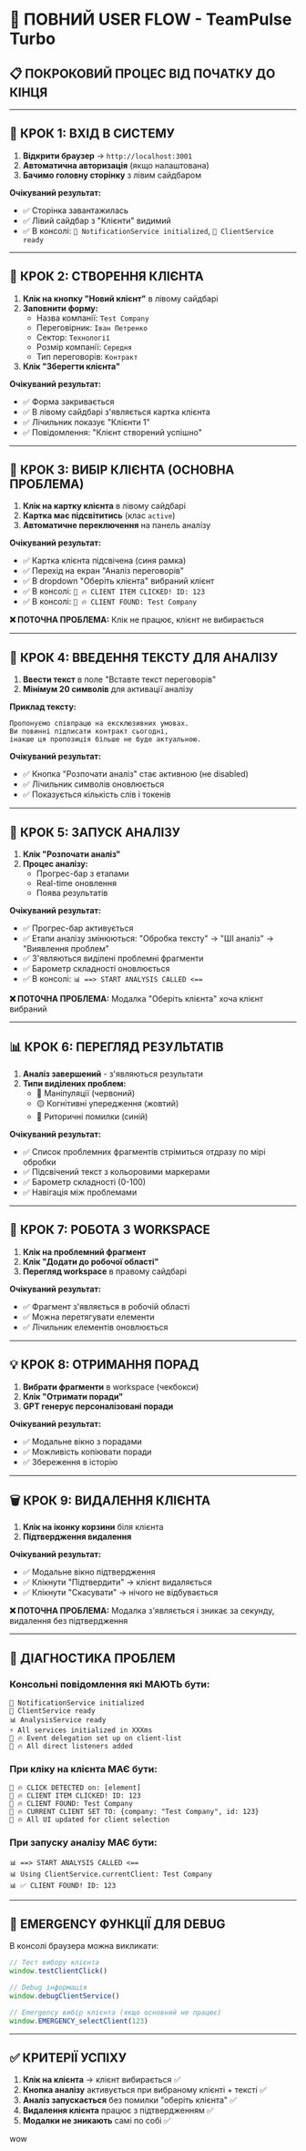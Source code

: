 # 🎯 ПОВНИЙ USER FLOW - TeamPulse Turbo

## 📋 ПОКРОКОВИЙ ПРОЦЕС ВІД ПОЧАТКУ ДО КІНЦЯ

---

## 🚀 **КРОК 1: ВХІД В СИСТЕМУ**

1. **Відкрити браузер** → `http://localhost:3001`
2. **Автоматична авторизація** (якщо налаштована)
3. **Бачимо головну сторінку** з лівим сайдбаром

**Очікуваний результат:** 
- ✅ Сторінка завантажилась
- ✅ Лівий сайдбар з "Клієнти" видимий
- ✅ В консолі: `🔔 NotificationService initialized`, `👥 ClientService ready`

---

## 👥 **КРОК 2: СТВОРЕННЯ КЛІЄНТА**

1. **Клік на кнопку "Новий клієнт"** в лівому сайдбарі
2. **Заповнити форму:**
   - Назва компанії: `Test Company`
   - Переговірник: `Іван Петренко`  
   - Сектор: `Технології`
   - Розмір компанії: `Середня`
   - Тип переговорів: `Контракт`
3. **Клік "Зберегти клієнта"**

**Очікуваний результат:**
- ✅ Форма закривається
- ✅ В лівому сайдбарі з'являється картка клієнта
- ✅ Лічильник показує "Клієнти 1"
- ✅ Повідомлення: "Клієнт створений успішно"

---

## 🎯 **КРОК 3: ВИБІР КЛІЄНТА (ОСНОВНА ПРОБЛЕМА)**

1. **Клік на картку клієнта** в лівому сайдбарі
2. **Картка має підсвітитись** (клас `active`)
3. **Автоматичне переключення** на панель аналізу

**Очікуваний результат:**
- ✅ Картка клієнта підсвічена (синя рамка)
- ✅ Перехід на екран "Аналіз переговорів"
- ✅ В dropdown "Оберіть клієнта" вибраний клієнт
- ✅ В консолі: `👥 🔥 CLIENT ITEM CLICKED! ID: 123`
- ✅ В консолі: `👥 🔥 CLIENT FOUND: Test Company`

**❌ ПОТОЧНА ПРОБЛЕМА:** Клік не працює, клієнт не вибирається

---

## 📝 **КРОК 4: ВВЕДЕННЯ ТЕКСТУ ДЛЯ АНАЛІЗУ**

1. **Ввести текст** в поле "Вставте текст переговорів"
2. **Мінімум 20 символів** для активації аналізу

**Приклад тексту:**
```
Пропонуємо співпрацю на ексклюзивних умовах. 
Ви повинні підписати контракт сьогодні, 
інакше ця пропозиція більше не буде актуальною.
```

**Очікуваний результат:**
- ✅ Кнопка "Розпочати аналіз" стає активною (не disabled)
- ✅ Лічильник символів оновлюється
- ✅ Показується кількість слів і токенів

---

## 🧠 **КРОК 5: ЗАПУСК АНАЛІЗУ**

1. **Клік "Розпочати аналіз"**
2. **Процес аналізу:**
   - Прогрес-бар з етапами
   - Real-time оновлення
   - Поява результатів

**Очікуваний результат:**
- ✅ Прогрес-бар активується
- ✅ Етапи аналізу змінюються: "Обробка тексту" → "ШІ аналіз" → "Виявлення проблем"
- ✅ З'являються виділені проблемні фрагменти
- ✅ Барометр складності оновлюється
- ✅ В консолі: `📊 ==> START ANALYSIS CALLED <==`

**❌ ПОТОЧНА ПРОБЛЕМА:** Модалка "Оберіть клієнта" хоча клієнт вибраний

---

## 📊 **КРОК 6: ПЕРЕГЛЯД РЕЗУЛЬТАТІВ**

1. **Аналіз завершений** - з'являються результати
2. **Типи виділених проблем:**
   - 🔴 Маніпуляції (червоний)
   - 🟡 Когнітивні упередження (жовтий)  
   - 🔵 Риторичні помилки (синій)

**Очікуваний результат:**
- ✅ Список проблемних фрагментів стрімиться отдразу по мірі обробки
- ✅ Підсвічений текст з кольоровими маркерами
- ✅ Барометр складності (0-100)
- ✅ Навігація між проблемами

---

## 📝 **КРОК 7: РОБОТА З WORKSPACE**

1. **Клік на проблемний фрагмент**
2. **Клік "Додати до робочої області"**
3. **Перегляд workspace** в правому сайдбарі

**Очікуваний результат:**
- ✅ Фрагмент з'являється в робочій області
- ✅ Можна перетягувати елементи
- ✅ Лічильник елементів оновлюється

---

## 💡 **КРОК 8: ОТРИМАННЯ ПОРАД**

1. **Вибрати фрагменти** в workspace (чекбокси)
2. **Клік "Отримати поради"**
3. **GPT генерує персоналізовані поради**

**Очікуваний результат:**
- ✅ Модальне вікно з порадами
- ✅ Можливість копіювати поради
- ✅ Збереження в історію

---

## 🗑️ **КРОК 9: ВИДАЛЕННЯ КЛІЄНТА**

1. **Клік на іконку корзини** біля клієнта
2. **Підтвердження видалення**

**Очікуваний результат:**
- ✅ Модальне вікно підтвердження
- ✅ Клікнути "Підтвердити" → клієнт видаляється
- ✅ Клікнути "Скасувати" → нічого не відбувається

**❌ ПОТОЧНА ПРОБЛЕМА:** Модалка з'являється і зникає за секунду, видалення без підтвердження

---

## 🔧 **ДІАГНОСТИКА ПРОБЛЕМ**

### Консольні повідомлення які МАЮТЬ бути:

```
🔔 NotificationService initialized
👥 ClientService ready  
📊 AnalysisService ready
⚡ All services initialized in XXXms
👥 🔥 Event delegation set up on client-list
👥 🔥 All direct listeners added
```

### При кліку на клієнта МАЄ бути:

```
👥 🔥 CLICK DETECTED on: [element]
👥 🔥 CLIENT ITEM CLICKED! ID: 123
👥 🔥 CLIENT FOUND: Test Company
👥 🔥 CURRENT CLIENT SET TO: {company: "Test Company", id: 123}
👥 🔥 All UI updated for client selection
```

### При запуску аналізу МАЄ бути:

```
📊 ==> START ANALYSIS CALLED <==
📊 Using ClientService.currentClient: Test Company
📊 ✅ CLIENT FOUND! ID: 123
```

---

## 🚨 **EMERGENCY ФУНКЦІЇ ДЛЯ DEBUG**

В консолі браузера можна викликати:

```javascript
// Тест вибору клієнта
window.testClientClick()

// Debug інформація
window.debugClientService()

// Emergency вибір клієнта (якщо основний не працює)
window.EMERGENCY_selectClient(123)
```

---

## ✅ **КРИТЕРІЇ УСПІХУ**

1. **Клік на клієнта** → клієнт вибирається ✅
2. **Кнопка аналізу** активується при вибраному клієнті + тексті ✅
3. **Аналіз запускається** без помилки "оберіть клієнта" ✅
4. **Видалення клієнта** працює з підтвердженням ✅
5. **Модалки не зникають** самі по собі ✅

wow